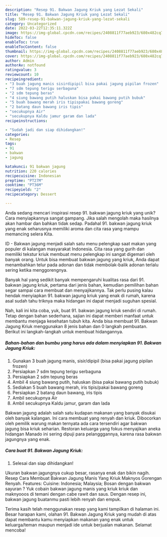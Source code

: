 ```yaml
---
description: "Resep 91. Bakwan Jagung Kriuk yang Lezat Sekali"
title: "Resep 91. Bakwan Jagung Kriuk yang Lezat Sekali"
slug: 589-resep-91-bakwan-jagung-kriuk-yang-lezat-sekali
category: Uncategorized
date: 2022-03-22T12:35:11.322Z
image: https://img-global.cpcdn.com/recipes/2408811f77aeb923/680x482cq70/91-bakwan-jagung-kriuk-foto-resep-utama.jpg
hideToc: false
enableToc: true
enableTocContent: false
thumbnail: https://img-global.cpcdn.com/recipes/2408811f77aeb923/680x482cq70/91-bakwan-jagung-kriuk-foto-resep-utama.jpg
cover: https://img-global.cpcdn.com/recipes/2408811f77aeb923/680x482cq70/91-bakwan-jagung-kriuk-foto-resep-utama.jpg
author: Admin
authorAv: notfound
ratingvalue: 3
reviewcount: 10
recipeingredient:
- "3 buah jagung manis sisirdipipil bisa pakai jagung pipilan frozen"
- "7 sdm tepung terigu serbaguna"
- "2 sdm tepung beras"
- "4 siung bawang putih haluskan bisa pakai bawang putih bubuk"
- "5 buah bawang merah iris tipispakai bawang goreng"
- "2 batang daun bawang iris tipis"
- "secukupnya Air"
- "secukupnya Kaldu jamur garam dan lada"
recipeinstructions:

- "Sudah jadi dan siap dihidangkan!"
categories:
- Resep
tags:
- 91
- bakwan
- jagung

katakunci: 91 bakwan jagung 
nutrition: 220 calories
recipecuisine: Indonesian
preptime: "PT27M"
cooktime: "PT36M"
recipeyield: "2"
recipecategory: Dessert

---
```





Anda sedang mencari inspirasi resep 91. bakwan jagung kriuk yang unik? Cara menyiapkannya sangat gampang. Jika salah mengolah maka hasilnya akan hambar dan bahkan tidak sedap. Padahal 91. bakwan jagung kriuk yang enak seharusnya memiliki aroma dan cita rasa yang mampu memancing selera Kita.





ID - Bakwan jagung menjadi salah satu menu pelengkap saat makan yang populer di kalangan masyarakat Indonesia. Cita rasa yang gurih dan memiliki tekstur kriuk membuat menu pelengkap ini sangat digemari oleh banyak orang. Untuk bisa membuat bakwan jagung yang kriuk, Anda dapat menambahkan telur pada adonan dan tidak membolak-balik adonan terlalu sering ketika menggorengnya.

Banyak hal yang sedikit banyak mempengaruhi kualitas rasa dari 91. bakwan jagung kriuk, pertama dari jenis bahan, kemudian pemilihan bahan segar sampai cara membuat dan menyajikannya. Tak perlu pusing kalau hendak menyiapkan 91. bakwan jagung kriuk yang enak di rumah, karena asal sudah tahu triknya maka hidangan ini dapat menjadi suguhan spesial.






Nah, kali ini kita coba, yuk, buat 91. bakwan jagung kriuk sendiri di rumah. Tetap dengan bahan sederhana, sajian ini dapat memberi manfaat untuk membantu menjaga kesehatan tubuh kita. Anda bisa membuat 91. Bakwan Jagung Kriuk menggunakan 8 jenis bahan dan 0 langkah pembuatan. Berikut ini langkah-langkah untuk membuat hidangannya.

<!--inarticleads1-->

##### Bahan-bahan dan bumbu yang harus ada dalam menyiapkan 91. Bakwan Jagung Kriuk:

1. Gunakan 3 buah jagung manis, sisir/dipipil (bisa pakai jagung pipilan frozen)
1. Persiapkan 7 sdm tepung terigu serbaguna
1. Persiapkan 2 sdm tepung beras
1. Ambil 4 siung bawang putih, haluskan (bisa pakai bawang putih bubuk)
1. Sediakan 5 buah bawang merah, iris tipis/pakai bawang goreng
1. Persiapkan 2 batang daun bawang, iris tipis
1. Ambil secukupnya Air
1. Ambil secukupnya Kaldu jamur, garam dan lada


Bakwan jagung adalah salah satu kudapan makanan yang banyak disukai oleh banyak kalangan. Ini cara membuat yang renyah dan kriuk. Dibocorkan oleh pemilik warung makan ternyata ada cara tersendiri agar bakwan jagung bisa kriuk seharian. Restoran keluarga yang fokus menyajikan aneka hidangan Manado ini sering dipuji para pelangggannya, karena rasa bakwan jagungnya yang enak. 

<!--inarticleads2-->

##### Cara buat 91. Bakwan Jagung Kriuk:


1. Selesai dan siap dihidangkan!

Ukuran bakwan jagungnya cukup besar, rasanya enak dan bikin nagih. Resep Cara Membuat Bakwan Jagung Manis Yang Kriuk Maknyos Gorengan Renyah. Features: Cuisine: Indonesia; Malaysia; Bosan dengan bakwan sayuran ? Yuk cobain bakwan jagung manis yang kriuk kriuk dan maknyooos di temani dengan cabe rawit dan saus. Dengan resep ini, bakwan jagung buatanmu pasti lebih renyah dan empuk. 

Terima kasih telah menggunakan resep yang kami tampilkan di halaman ini. Besar harapan kami, olahan 91. Bakwan Jagung Kriuk yang mudah di atas dapat membantu kamu menyiapkan makanan yang enak untuk keluarga/teman maupun menjadi ide untuk berjualan makanan. Selamat mencoba!
